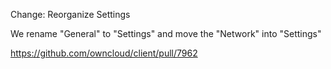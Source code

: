 Change: Reorganize Settings

We rename "General" to "Settings" and move the "Network" into "Settings"

https://github.com/owncloud/client/pull/7962
